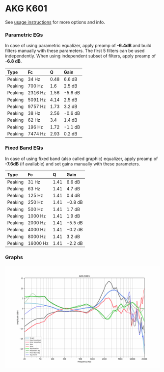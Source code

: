 # AKG K601
See [usage instructions](https://github.com/jaakkopasanen/AutoEq#usage) for more options and info.

### Parametric EQs
In case of using parametric equalizer, apply preamp of **-6.4dB** and build filters manually
with these parameters. The first 5 filters can be used independently.
When using independent subset of filters, apply preamp of **-6.8 dB**.

| Type    | Fc      |    Q | Gain    |
|:--------|:--------|:-----|:--------|
| Peaking | 34 Hz   | 0.48 | 6.6 dB  |
| Peaking | 700 Hz  | 1.6  | 2.5 dB  |
| Peaking | 2316 Hz | 1.56 | -5.6 dB |
| Peaking | 5091 Hz | 4.14 | 2.5 dB  |
| Peaking | 9757 Hz | 1.73 | 3.2 dB  |
| Peaking | 38 Hz   | 2.56 | -0.6 dB |
| Peaking | 62 Hz   | 3.4  | 1.4 dB  |
| Peaking | 196 Hz  | 1.72 | -1.1 dB |
| Peaking | 7474 Hz | 2.93 | 0.2 dB  |

### Fixed Band EQs
In case of using fixed band (also called graphic) equalizer, apply preamp of **-7.6dB**
(if available) and set gains manually with these parameters.

| Type    | Fc       |    Q | Gain    |
|:--------|:---------|:-----|:--------|
| Peaking | 31 Hz    | 1.41 | 6.6 dB  |
| Peaking | 63 Hz    | 1.41 | 4.7 dB  |
| Peaking | 125 Hz   | 1.41 | 0.4 dB  |
| Peaking | 250 Hz   | 1.41 | -0.8 dB |
| Peaking | 500 Hz   | 1.41 | 1.7 dB  |
| Peaking | 1000 Hz  | 1.41 | 1.9 dB  |
| Peaking | 2000 Hz  | 1.41 | -5.5 dB |
| Peaking | 4000 Hz  | 1.41 | -0.2 dB |
| Peaking | 8000 Hz  | 1.41 | 3.2 dB  |
| Peaking | 16000 Hz | 1.41 | -2.2 dB |

### Graphs
![](./AKG%20K601.png)